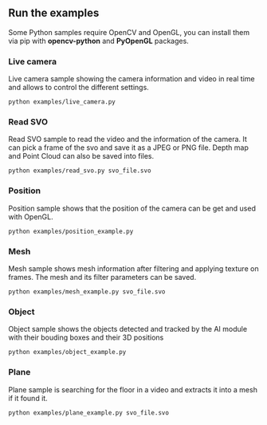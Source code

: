 ## Run the examples

Some Python samples require OpenCV and OpenGL, you can install them via pip with **opencv-python** and **PyOpenGL** packages.

### Live camera

Live camera sample showing the camera information and video in real time and allows to control the different settings.
    
```
python examples/live_camera.py
```

### Read SVO

Read SVO sample to read the video and the information of the camera. It can pick a frame of the svo and save it as a JPEG or PNG file. Depth map and Point Cloud can also be saved into files.

```
python examples/read_svo.py svo_file.svo
```

### Position   
 
Position sample shows that the position of the camera can be get and used with OpenGL.

```
python examples/position_example.py
```

### Mesh

Mesh sample shows mesh information after filtering and applying texture on frames. The mesh and its filter parameters can be saved.

```
python examples/mesh_example.py svo_file.svo
```

### Object

Object sample shows the objects detected and tracked by the AI module with their bouding boxes and their 3D positions

```
python examples/object_example.py
```

### Plane

Plane sample is searching for the floor in a video and extracts it into a mesh if it found it.

```
python examples/plane_example.py svo_file.svo
```
